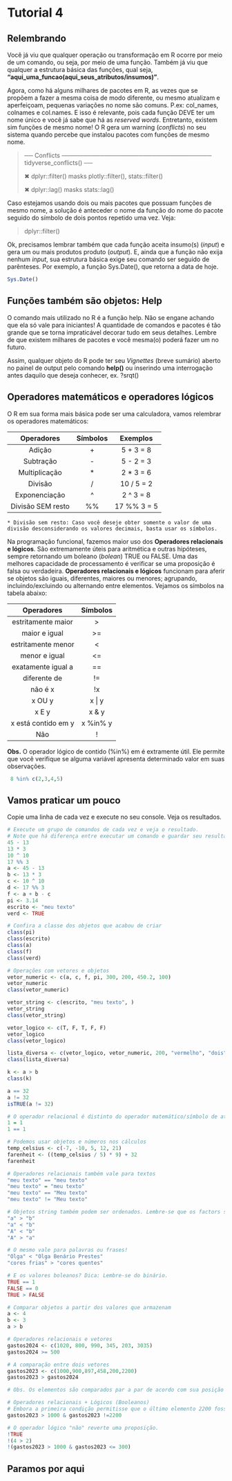 Tutorial 4
================

## Relembrando

Você já viu que qualquer operação ou transformação em R ocorre por meio
de um comando, ou seja, por meio de uma função. Também já viu que
qualquer a estrutura básica das funções, qual seja,
**“aqui_uma_funcao(aqui_seus_atributos/insumos)”**.

Agora, como há alguns milhares de pacotes em R, as vezes que se propõem
a fazer a mesma coisa de modo diferente, ou mesmo atualizam e
aperfeiçoam, pequenas variações no nome são comuns. P.ex: col_names,
colnames e col.names. E isso é relevante, pois cada função DEVE ter um
nome único e você já sabe que há as *reserved words*. Entretanto,
existem sim funções de mesmo nome! O R gera um warning (*conflicts*) no
seu sistema quando percebe que instalou pacotes com funções de mesmo
nome.

> ── Conflicts ─────────────────────────────────── tidyverse_conflicts()
> ──
>
> ✖ dplyr::filter() masks plotly::filter(), stats::filter()
>
> ✖ dplyr::lag() masks stats::lag()

Caso estejamos usando dois ou mais pacotes que possuam funções de mesmo
nome, a solução é anteceder o nome da função do nome do pacote seguido
do símbolo de dois pontos repetido uma vez. Veja:

> dplyr::filter()

Ok, precisamos lembrar também que cada função aceita insumo(s) (*input*)
e gera um ou mais produtos produto (*output*). E, ainda que a função não
exija nenhum *input*, sua estrutura básica exige seu comando ser seguido
de parênteses. Por exemplo, a função Sys.Date(), que retorna a data de
hoje.

``` r
Sys.Date()
```

## Funções também são objetos: Help

O comando mais utilizado no R é a função help. Não se engane achando que
ela só vale para iniciantes! A quantidade de comandos e pacotes é tão
grande que se torna impraticável decorar tudo em seus detalhes. Lembre
de que existem milhares de pacotes e você mesma(o) poderá fazer um no
futuro.

Assim, qualquer objeto do R pode ter seu *Vignettes* (breve sumário)
aberto no painel de output pelo comando **help()** ou inserindo uma
interrogação antes daquilo que deseja conhecer, ex. ?srqt()

## Operadores matemáticos e operadores lógicos

O R em sua forma mais básica pode ser uma calculadora, vamos relembrar
os operadores matemáticos:

|    Operadores     | Símbolos |  Exemplos   |
|:-----------------:|:--------:|:-----------:|
|      Adição       |    \+    |  5 + 3 = 8  |
|     Subtração     |    \-    |  5 - 2 = 3  |
|   Multiplicação   |    \*    | 2 \* 3 = 6  |
|      Divisão      |    /     | 10 / 5 = 2  |
|   Exponenciação   |    ^     |  2 ^ 3 = 8  |
| Divisão SEM resto |    %%    | 17 %% 3 = 5 |

    * Divisão sem resto: Caso você deseje obter somente o valor de uma divisão desconsiderando os valores decimais, basta usar os símbolos.

Na programação funcional, fazemos maior uso dos **Operadores relacionais
e lógicos**. São extremamente úteis para aritmética e outras hipóteses,
sempre retornando um boleano (*bolean*) TRUE ou FALSE. Uma das melhores
capacidade de processamento é verificar se uma proposição é falsa ou
verdadeira. **Operadores relacionais e lógicos** funcionam para aferir
se objetos são iguais, diferentes, maiores ou menores; agrupando,
incluindo/excluindo ou alternando entre elementos. Vejamos os símbolos
na tabela abaixo:

|     Operadores      | Símbolos |
|:-------------------:|:--------:|
| estritamente maior  |    \>    |
|    maior e igual    |   \>=    |
| estritamente menor  |    \<    |
|    menor e igual    |   \<=    |
| exatamente igual a  |    ==    |
|    diferente de     |    !=    |
|       não é x       |    !x    |
|       x OU y        |  x \| y  |
|        x E y        |  x & y   |
| x está contido em y | x %in% y |
|         Não         |    !     |

**Obs.** O operador lógico de contido (%in%) em é extramente útil. Ele
permite que você verifique se alguma variável apresenta determinado
valor em suas observações.

``` r
 8 %in% c(2,3,4,5)
```

## Vamos praticar um pouco

Copie uma linha de cada vez e execute no seu console. Veja os
resultados.

``` r
# Execute um grupo de comandos de cada vez e veja o resultado.
# Note que há diferença entre executar um comando e guardar seu resultado como um objeto no Global Environment
45 - 13
13 * 3
10 ^ 10
17 %% 3
a <- 45 - 13
b <- 13 * 3
c <- 10 ^ 10
d <- 17 %% 3
f <- a + b - c
pi <- 3.14
escrito <- "meu texto"
verd <- TRUE

# Confira a classe dos objetos que acabou de criar
class(pi)
class(escrito)
class(a)
class(f)
class(verd)

# Operações com vetores e objetos
vetor_numeric <- c(a, c, f, pi, 300, 200, 450.2, 100)
vetor_numeric
class(vetor_numeric)

vetor_string <- c(escrito, "meu texto", )
vetor_string
class(vetor_string)

vetor_logico <- c(T, F, T, F, F)
vetor_logico
class(vetor_logico)

lista_diversa <- c(vetor_logico, vetor_numeric, 200, "vermelho", "dois", 2, "2")
class(lista_diversa)

k <- a > b
class(k)

a == 32
a != 32
isTRUE(a != 32)

# O operador relacional é distinto do operador matemático/símbolo de atribuição
1 = 1
1 == 1

# Podemos usar objetos e números nos cálculos
temp_celsius <- c(-7, -10, 5, 12, 21)
farenheit <- ((temp_celsius / 5) * 9) + 32
farenheit

# Operadores relacionais também vale para textos
"meu texto" == "meu texto"
"meu texto" = "meu texto"
"meu texto" == "Meu texto"
"meu texto" != "Meu texto"

# Objetos string também podem ser ordenados. Lembre-se que os factors são ordenados alfabeticamente por default.
"a" > "b"
"a" < "b"
"A" < "b"
"A" > "a"

# O mesmo vale para palavras ou frases!
"Olga" < "Olga Benário Prestes"
"cores frias" > "cores quentes"

# E os valores boleanos? Dica: Lembre-se do binário.
TRUE == 1
FALSE == 0
TRUE > FALSE 

# Comparar objetos a partir dos valores que armazenam
a <- 4
b <- 3
a > b

# Operadores relacionais e vetores
gastos2024 <- c(1020, 800, 990, 345, 203, 3035)
gastos2024 >= 500

# A comparação entre dois vetores
gastos2023 <- c(1000,900,897,458,200,2200)
gastos2023 > gastos2024

# Obs. Os elementos são comparados par a par de acordo com sua posição no vetor. E o vetor resultante tem o mesmo tamanho!

# Operadores relacionais + Lógicos (Booleanos)
# Embora a primeira condição permitisse que o último elemento 2200 fosse TRUE, quando coloco o operador lógico E (&) para uma nova condição: ser diferente de 2200, todos os elementos retornam como FALSE.
gastos2023 > 1000 & gastos2023 !=2200

# O operador lógico "não" reverte uma proposição. 
!TRUE
!(4 > 2)
!(gastos2023 > 1000 & gastos2023 <= 300)
```

## Paramos por aqui
